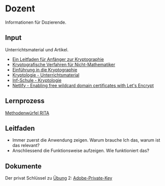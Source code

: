 # Dozent

Informationen für Dozierende.

## Input

Unterrichtsmaterial und Artikel.

* [Ein Leitfaden für Anfänger zur Kryptographie](https://re-date.com/cat-ressourcen/ein-leitfaden-fur-anfanger-zur-kryptografie-pixel/)
* [Kryptografische Verfahren für Nicht-Mathematiker](https://www.heinlein-support.de/sites/default/files/kryptografie_fuer_nicht-mathematiker.pdf)
* [Einführung in die Kryptographie](https://www.marchfelderbank.at/m040/internet/downloads/internet_banking/introtocrypto.pdf)
* [Kryptologie - Unterrichtsmaterial](https://bildungsserver.berlin-brandenburg.de/kryptologie)
* [Inf-Schule - Kryptologie](https://www.inf-schule.de/kommunikation/kryptologie)
* [Netlify - Enabling free wildcard domain certificates with Let's Encrypt ](https://www.netlify.com/blog/2018/08/20/enabling-free-wildcard-domain-certificates-with-lets-encrypt/)

## Lernprozess

[Methodenwürfel RITA](https://www.methodenwuerfel.ch/lernprozessmodell/)

## Leitfaden

* Immer zuerst die Anwendung zeigen. Warum brauche Ich das, warum ist das relevant?
* Anschliessend die Funktionsweise aufzeigen. Wie funktioniert das?

## Dokumente

Der privat Schlüssel zu [Übung](topic-1/übungen.md) 2: [Adobe-Private-Key](Adobe-Private-Key.asc)